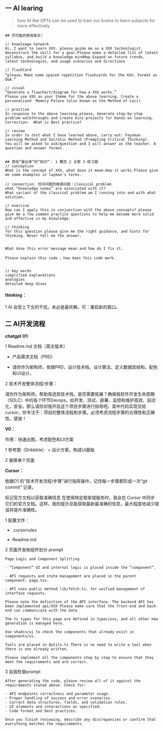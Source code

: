 ## 一 AI learing

> how AI like GPTs can be used  to  train our brains to learn subjects for more effectively 

```apl
## 尽可能的使用英文! 

// knowleage network
Hi, I want to learn XXX. please guide me as a XXX technologist. deconstruct the skill for a goal.Please make a detailed list of latest syllabus, and build a knowledge mindMap.Expand on future trends, latest technologies, and usage scenarios and directions

// flashCard
“please，Make some spaced repetition flashcards for the XXX. Format as Q&A.”

// visual
“Generate a flowchart/diagram for how a XXX works.”
Please use XXX as your theme for the above learning. Create a personalized  Memory Palace (also known as the Method of Loci)

// practise
In response to the above learning.please, Generate step-by-step problem walkthroughs and Create mini-projects for hands-on learning.
Correction:  What is Best practice?

// review
In order to test what I have learned above, carry out: Feynman Learning Method and Socratic Method (Prompting Critical Thinking).
You will be asked to ask/question and I will answer as the teacher. A question and answer format.


## 其他“冒出来”的“知识”： 1 概念 2 关联 3 练习题
// conception
What is the concept of XXX, what dose it mean.How it works.Please give me some examples in layman's terms.

// connection: 任何问题的根源问题：classical problem
what “knowledge nodes” are associated with it?
What variant of the classical problem am I running into and with what solution.

// exercise
How can I apply this in conjunction with the above concepts? please give me a few common practice questions to help me become more solid and effective in my knowledge.

// thinking
for this question please give me the right guidance, and hints for thinking. Never tell me the answer.


What dose this error message mean and how do I fix it.

Please explain this code ，how does this code work.


// key words
simplified explanations
analogies
detailed deep dives

```



#### thinking：

1 AI 会受上下文的干扰。未必是最优解。可：重启新的窗口。



## 二 AI开发流程

**chatgpt O1:**

1 Readme.md 文档（英文版本）

- 产品需求文档（PRD）

- 请你作为架构师，依据PRD，设计技术栈，设计算法，定义数据库结构，配色和UI设计。

2 技术开发整体流程/步骤：

请你作为架构师。帮助我选型技术栈，是否需要拓展？确保我软件开发生命周期（SDLC）中的各个环节Devops，如开发、测试、部署、监控和维护高效，自动化，安全。那么请你对我开启这个项目步骤进行指导吧。其中代码实现交给cursor，你专注于：项目的整体流程和步骤。必须考虑流程步骤的合理性和正确性。感谢！



**V0：**

作用：快速出图，考虑配色和UI方案

1 参考图（Dribbble） + 设计方案，构成UI基础

2 替换单个页面



**Cursor：**

依据O1 的“技术开发流程/步骤”进行指挥操作。记住每一步骤都形成一次“git commit” 记录。

标记官方文档以获取准确信息 在使用特定框架或服务时，我会在 Cursor 中同步它们的官方文档。这样，我的提示总能获取最新最准确的信息，最大程度地减少错误并提升准确性。



1 配置文件：

- .cursorrules

- Readme.md



2 页面开发和组件划分 prompt

```apl
Page Logic and Component Splitting

- “Component” UI and internal logic is placed inside the “component”.

- API requests and state management are placed in the parent component: page.tsx.

- API uses public method lib/fetch.ts. for unified management of interface requests.

Please note the definition of the API interface. The backend API has been implemented api/XXX Please make sure that the front-end and back-end can communicate with the data

The ts types for this page are defined in types/xxx, and all other new generation is managed here.

Use shadcn/ui to check the components that already exist in components/ui.

Tools are placed in @utils.ts There is no need to write a tool when there is one already written.

Please implement all the components step by step to ensure that they meet the requirements and are correct.
```



3 自我检查prompt

```apl
After generating the code, please review all of it against the requirements stated above. Check for:

- API endpoints correctness and parameter usage.
- Proper handling of success and error scenarios.
- Correct data structures, fields, and validation rules.
- UI elements and interactions as specified.
- Code format and best practices.

Once you finish reviewing, describe any discrepancies or confirm that everything matches the requirements.
```

